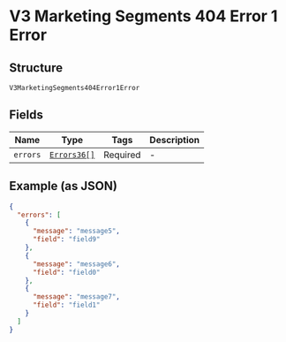 
# V3 Marketing Segments 404 Error 1 Error

## Structure

`V3MarketingSegments404Error1Error`

## Fields

| Name | Type | Tags | Description |
|  --- | --- | --- | --- |
| `errors` | [`Errors36[]`](../../doc/models/errors-36.md) | Required | - |

## Example (as JSON)

```json
{
  "errors": [
    {
      "message": "message5",
      "field": "field9"
    },
    {
      "message": "message6",
      "field": "field0"
    },
    {
      "message": "message7",
      "field": "field1"
    }
  ]
}
```

